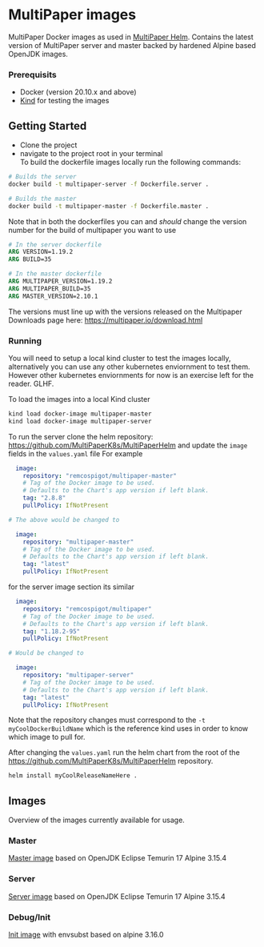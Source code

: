 # MultiPaper images

MultiPaper Docker images as used in [MultiPaper Helm](https://github.com/MultiPaperK8s/MultiPaperHelm).
Contains the latest version of MultiPaper server and master backed by hardened Alpine based OpenJDK images.

### Prerequisits
- Docker (version 20.10.x and above)
- [Kind](https://kind.sigs.k8s.io/) for testing the images 
## Getting Started
- Clone the project
- navigate to the project root in your terminal  
To build the dockerfile images locally run the following commands:  

```sh
# Builds the server
docker build -t multipaper-server -f Dockerfile.server .

# Builds the master
docker build -t multipaper-master -f Dockerfile.master .
```

Note that in both the dockerfiles you can and _should_ change the version number for the build of multipaper you want to use

```dockerfile
# In the server dockerfile
ARG VERSION=1.19.2
ARG BUILD=35

# In the master dockerfile
ARG MULTIPAPER_VERSION=1.19.2
ARG MULTIPAPER_BUILD=35
ARG MASTER_VERSION=2.10.1
```
The versions must line up with the versions released on the Multipaper Downloads page here: https://multipaper.io/download.html




### Running
You will need to setup a local kind cluster to test the images locally, alternatively you can use any other kubernetes enviornment to test them. However other kubernetes enviornments for now is an exercise left for the reader. GLHF. 


To load the images into a local Kind cluster
```sh
kind load docker-image multipaper-master
kind load docker-image multipaper-server
```

To run the server clone the helm repository: https://github.com/MultiPaperK8s/MultiPaperHelm
and update the `image` fields in the `values.yaml` file
For example
```yml
  image:
    repository: "remcospigot/multipaper-master"
    # Tag of the Docker image to be used.
    # Defaults to the Chart's app version if left blank.
    tag: "2.8.8"
    pullPolicy: IfNotPresent

# The above would be changed to

  image:
    repository: "multipaper-master"
    # Tag of the Docker image to be used.
    # Defaults to the Chart's app version if left blank.
    tag: "latest"
    pullPolicy: IfNotPresent

```
for the server image section its similar

```yml
  image:
    repository: "remcospigot/multipaper"
    # Tag of the Docker image to be used.
    # Defaults to the Chart's app version if left blank.
    tag: "1.18.2-95"
    pullPolicy: IfNotPresent

# Would be changed to

  image:
    repository: "multipaper-server"
    # Tag of the Docker image to be used.
    # Defaults to the Chart's app version if left blank.
    tag: "latest"
    pullPolicy: IfNotPresent
```
Note that the repository changes must correspond to the `-t myCoolDockerBuildName` which is the reference kind uses in order to know which image to pull for. 

After changing the `values.yaml` run the helm chart from the root of the https://github.com/MultiPaperK8s/MultiPaperHelm repository.

```sh
helm install myCoolReleaseNameHere .
```

## Images
Overview of the images currently available for usage.

### Master
[Master image](https://hub.docker.com/r/remcospigot/multipaper-master/tags) based on OpenJDK Eclipse Temurin 17 Alpine 3.15.4

### Server
[Server image](https://hub.docker.com/r/remcospigot/multipaper/tags) based on OpenJDK Eclipse Temurin 17 Alpine 3.15.4

### Debug/Init
[Init image](https://hub.docker.com/r/remcospigot/multipaper-init/tags) with envsubst based on alpine 3.16.0